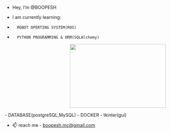 - Hey, I’m @BOOPESH

-  I am currently learning:
-       ROBOT OPERTING SYSTEM(ROS)
-       PYTHON PROGRAMMING & ORM(SQLAlchemy)
<p align="right">
<img src="https://user-images.githubusercontent.com/105548657/191098206-1961dcea-05bb-4db2-b6f0-7389f52e3516.gif" width="300" height="200">
</p>
-       DATABASE(postgreSQL,MySQL)
-       DOCKER
-       tkinter(gui)



- 📫 reach me - boopesh.mc@gmail.com
<!---
BOOPESH-foxy/BOOPESH-foxy is a ✨ special ✨ repository because its `README.md` (this file) appears on your GitHub profile.
You can click the Preview link to take a look at your changes.
--->
